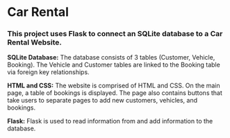 # Car Rental


### This project uses Flask to connect an SQLite database to a Car Rental Website. 

**SQLite Database:** 
The database consists of 3 tables (Customer, Vehicle, Booking). The Vehicle and Customer tables are linked to the Booking table via foreign key relationships.

**HTML and CSS:**
The website is comprised of HTML and CSS. On the main page, a table of bookings is displayed. The page also contains buttons that take users to separate pages to add new customers, vehicles, and bookings.

**Flask:**
Flask is used to read information from and add information to the database.

